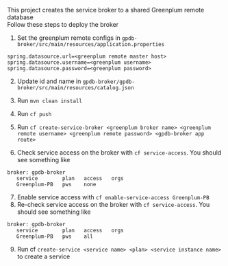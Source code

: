 
This project creates the service broker to a shared Greenplum remote database <br />
Follow these steps to deploy the broker <br />

1) Set the greenplum remote configs in `gpdb-broker/src/main/resources/application.properties`
```
spring.datasource.url=<greenplum remote master host>
spring.datasource.username=<greenplum username>
spring.datasource.password=<greenplum password>
```
2) Update id and name in `gpdb-broker/gpdb-broker/src/main/resources/catalog.json`

3) Run `mvn clean install` 
4) Run `cf push`
5) Run `cf create-service-broker <greenplum broker name> <greenplum remote username> <greenplum remote password> <gpdb-broker app route>`
6) Check service access on the broker with `cf service-access`. You should see something like 
```
broker: gpdb-broker
   service        plan   access   orgs
   Greenplum-PB   pws    none

```
7) Enable service access with `cf enable-service-access Greenplum-PB`
8) Re-check service access on the broker with `cf service-access`. You should see something like 
```
broker: gpdb-broker
   service        plan   access   orgs
   Greenplum-PB   pws    all
```
9) Run cf `create-service <service name> <plan> <service instance name>` to create a service
